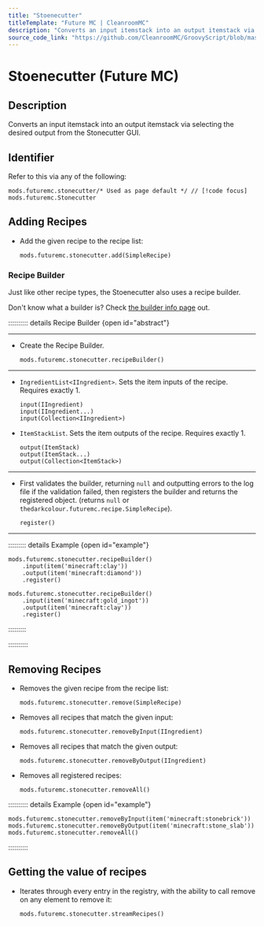 ```yaml
---
title: "Stoenecutter"
titleTemplate: "Future MC | CleanroomMC"
description: "Converts an input itemstack into an output itemstack via selecting the desired output from the Stonecutter GUI."
source_code_link: "https://github.com/CleanroomMC/GroovyScript/blob/master/src/main/java/com/cleanroommc/groovyscript/compat/mods/futuremc/Stonecutter.java"
---
```


# Stoenecutter (Future MC)

## Description

Converts an input itemstack into an output itemstack via selecting the desired output from the Stonecutter GUI.

## Identifier

Refer to this via any of the following:

```groovy:no-line-numbers {1}
mods.futuremc.stonecutter/* Used as page default */ // [!code focus]
mods.futuremc.Stonecutter
```


## Adding Recipes

- Add the given recipe to the recipe list:

    ```groovy:no-line-numbers
    mods.futuremc.stonecutter.add(SimpleRecipe)
    ```


### Recipe Builder

Just like other recipe types, the Stoenecutter also uses a recipe builder.

Don't know what a builder is? Check [the builder info page](../../getting_started/builder.md) out.

:::::::::: details Recipe Builder {open id="abstract"}

---

- Create the Recipe Builder.

    ```groovy:no-line-numbers
    mods.futuremc.stonecutter.recipeBuilder()
    ```

---

- `IngredientList<IIngredient>`. Sets the item inputs of the recipe. Requires exactly 1.

    ```groovy:no-line-numbers
    input(IIngredient)
    input(IIngredient...)
    input(Collection<IIngredient>)
    ```

- `ItemStackList`. Sets the item outputs of the recipe. Requires exactly 1.

    ```groovy:no-line-numbers
    output(ItemStack)
    output(ItemStack...)
    output(Collection<ItemStack>)
    ```

---

- First validates the builder, returning `null` and outputting errors to the log file if the validation failed, then registers the builder and returns the registered object. (returns `null` or `thedarkcolour.futuremc.recipe.SimpleRecipe`).

    ```groovy:no-line-numbers
    register()
    ```

---

::::::::: details Example {open id="example"}
```groovy:no-line-numbers
mods.futuremc.stonecutter.recipeBuilder()
    .input(item('minecraft:clay'))
    .output(item('minecraft:diamond'))
    .register()

mods.futuremc.stonecutter.recipeBuilder()
    .input(item('minecraft:gold_ingot'))
    .output(item('minecraft:clay'))
    .register()
```

:::::::::

::::::::::

## Removing Recipes

- Removes the given recipe from the recipe list:

    ```groovy:no-line-numbers
    mods.futuremc.stonecutter.remove(SimpleRecipe)
    ```

- Removes all recipes that match the given input:

    ```groovy:no-line-numbers
    mods.futuremc.stonecutter.removeByInput(IIngredient)
    ```

- Removes all recipes that match the given output:

    ```groovy:no-line-numbers
    mods.futuremc.stonecutter.removeByOutput(IIngredient)
    ```

- Removes all registered recipes:

    ```groovy:no-line-numbers
    mods.futuremc.stonecutter.removeAll()
    ```

:::::::::: details Example {open id="example"}
```groovy:no-line-numbers
mods.futuremc.stonecutter.removeByInput(item('minecraft:stonebrick'))
mods.futuremc.stonecutter.removeByOutput(item('minecraft:stone_slab'))
mods.futuremc.stonecutter.removeAll()
```

::::::::::

## Getting the value of recipes

- Iterates through every entry in the registry, with the ability to call remove on any element to remove it:

    ```groovy:no-line-numbers
    mods.futuremc.stonecutter.streamRecipes()
    ```
